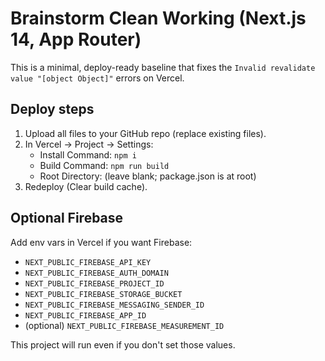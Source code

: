 # Brainstorm Clean Working (Next.js 14, App Router)

This is a minimal, deploy-ready baseline that fixes the `Invalid revalidate value "[object Object]"` errors on Vercel.

## Deploy steps
1. Upload all files to your GitHub repo (replace existing files).
2. In Vercel → Project → Settings:
   - Install Command: `npm i`
   - Build Command: `npm run build`
   - Root Directory: (leave blank; package.json is at root)
3. Redeploy (Clear build cache).

## Optional Firebase
Add env vars in Vercel if you want Firebase:
- `NEXT_PUBLIC_FIREBASE_API_KEY`
- `NEXT_PUBLIC_FIREBASE_AUTH_DOMAIN`
- `NEXT_PUBLIC_FIREBASE_PROJECT_ID`
- `NEXT_PUBLIC_FIREBASE_STORAGE_BUCKET`
- `NEXT_PUBLIC_FIREBASE_MESSAGING_SENDER_ID`
- `NEXT_PUBLIC_FIREBASE_APP_ID`
- (optional) `NEXT_PUBLIC_FIREBASE_MEASUREMENT_ID`

This project will run even if you don't set those values.

